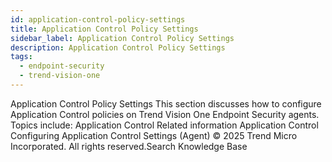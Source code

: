 ```yaml
---
id: application-control-policy-settings
title: Application Control Policy Settings
sidebar_label: Application Control Policy Settings
description: Application Control Policy Settings
tags:
  - endpoint-security
  - trend-vision-one
---
```


 Application Control Policy Settings This section discusses how to configure Application Control policies on Trend Vision One Endpoint Security agents. Topics include: Application Control Related information Application Control Configuring Application Control Settings (Agent) © 2025 Trend Micro Incorporated. All rights reserved.Search Knowledge Base